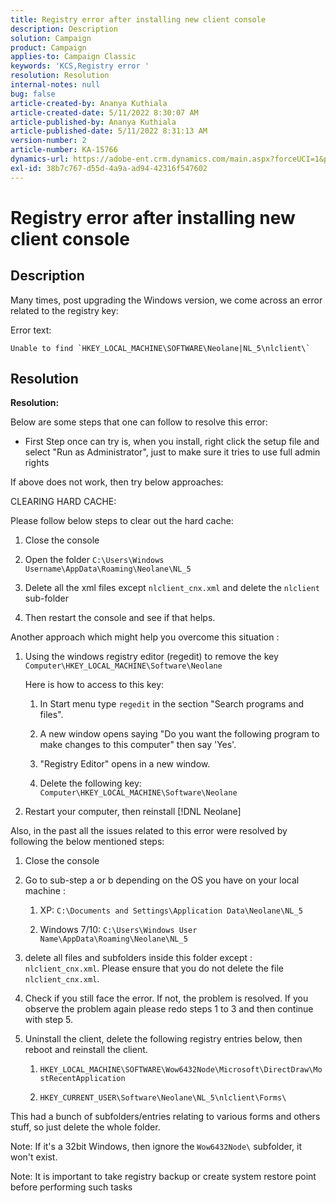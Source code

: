 ```yaml
---
title: Registry error after installing new client console
description: Description
solution: Campaign
product: Campaign
applies-to: Campaign Classic
keywords: 'KCS,Registry error '
resolution: Resolution
internal-notes: null
bug: false
article-created-by: Ananya Kuthiala
article-created-date: 5/11/2022 8:30:07 AM
article-published-by: Ananya Kuthiala
article-published-date: 5/11/2022 8:31:13 AM
version-number: 2
article-number: KA-15766
dynamics-url: https://adobe-ent.crm.dynamics.com/main.aspx?forceUCI=1&pagetype=entityrecord&etn=knowledgearticle&id=e321c08f-04d1-ec11-a7b5-0022480a8e40
exl-id: 38b7c767-d55d-4a9a-ad94-42316f547602
---
```

# Registry error after installing new client console

## Description

Many times, post upgrading the Windows version, we come across an error related to the registry key:

Error text:

```
Unable to find `HKEY_LOCAL_MACHINE\SOFTWARE\Neolane|NL_5\nlclient\`
```

## Resolution

<b>Resolution:</b>

Below are some steps that one can follow to resolve this error:

- First Step once can try is, when you install, right click the setup file and select "Run as Administrator", just to make sure it tries to use full admin rights

If above does not work, then try below approaches:

CLEARING HARD CACHE:

Please follow below steps to clear out the hard cache:

1. Close the console

1. Open the folder `C:\Users\Windows Username\AppData\Roaming\Neolane\NL_5`

1. Delete all the xml files except `nlclient_cnx.xml` and delete the `nlclient` sub-folder

1. Then restart the console and see if that helps.

Another approach which might help you overcome this situation :

1. Using the windows registry editor (regedit) to remove the key `Computer\HKEY_LOCAL_MACHINE\Software\Neolane`

   Here is how to access to this key:

   1. In Start menu type `regedit` in the section "Search programs and files".

   1. A new window opens saying "Do you want the following program to make changes to this computer" then say 'Yes'.

   1. "Registry Editor" opens in a new window.

   1. Delete the following key: `Computer\HKEY_LOCAL_MACHINE\Software\Neolane`

1. Restart your computer, then reinstall [!DNL Neolane]

Also, in the past all the issues related to this error were resolved by following the below mentioned steps:

1. Close the console

1. Go to sub-step a or b depending on the OS you have on your local machine :

   1. XP: `C:\Documents and Settings\Application Data\Neolane\NL_5`

   1. Windows 7/10: `C:\Users\Windows User Name\AppData\Roaming\Neolane\NL_5`

1. delete all files and subfolders inside this folder except :  `nlclient_cnx.xml`. Please ensure that you do not delete the file `nlclient_cnx.xml`.

1. Check if you still face the error. If not, the problem is resolved. If you observe the problem again please redo steps 1 to 3 and then continue with step 5.

1. Uninstall the client, delete the following registry entries below, then reboot and reinstall the client.

   1. `HKEY_LOCAL_MACHINE\SOFTWARE\Wow6432Node\Microsoft\DirectDraw\MostRecentApplication`

   1. `HKEY_CURRENT_USER\Software\Neolane\NL_5\nlclient\Forms\`

This had a bunch of subfolders/entries relating to various forms and others stuff, so just delete the whole folder.

Note: If it's a 32bit Windows, then ignore the `Wow6432Node\` subfolder, it won't exist.

Note: It is important to take registry backup or create system restore point before performing such tasks
